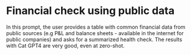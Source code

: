 # Financial check using public data

In this prompt, the user provides a table with common financial data from public sources (e.g P&L and balance sheets - available in the internet for public companies)
and asks for a summarized health check. The results with Cat GPT4 are very good, even at zero-shot.


